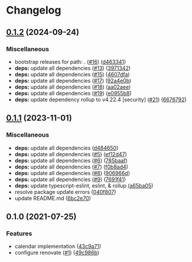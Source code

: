 # Changelog

## [0.1.2](https://github.com/jpvmrcd/calendar/compare/v0.1.1...calendar-v0.1.2) (2024-09-24)


### Miscellaneous

* bootstrap releases for path: . ([#16](https://github.com/jpvmrcd/calendar/issues/16)) ([d463341](https://github.com/jpvmrcd/calendar/commit/d46334144f568cb96064a491772329d8a510752b))
* **deps:** update all dependencies ([#13](https://github.com/jpvmrcd/calendar/issues/13)) ([3971342](https://github.com/jpvmrcd/calendar/commit/3971342a2e292de726fa2cafe369411b6acd4996))
* **deps:** update all dependencies ([#15](https://github.com/jpvmrcd/calendar/issues/15)) ([4607dfa](https://github.com/jpvmrcd/calendar/commit/4607dfaa5e95b8df5ada5d092a03b7cf7b5f1f7d))
* **deps:** update all dependencies ([#17](https://github.com/jpvmrcd/calendar/issues/17)) ([92a4e0b](https://github.com/jpvmrcd/calendar/commit/92a4e0bddff86ee6e13f03520a89ab4ccbd9ea15))
* **deps:** update all dependencies ([#18](https://github.com/jpvmrcd/calendar/issues/18)) ([aa02aee](https://github.com/jpvmrcd/calendar/commit/aa02aeeb64ca093bda8c0b8bd492b244a7b14e0f))
* **deps:** update all dependencies ([#19](https://github.com/jpvmrcd/calendar/issues/19)) ([e0955b8](https://github.com/jpvmrcd/calendar/commit/e0955b867ffbb01a6beb183b4b0ff7e740512654))
* **deps:** update dependency rollup to v4.22.4 [security] ([#21](https://github.com/jpvmrcd/calendar/issues/21)) ([6676792](https://github.com/jpvmrcd/calendar/commit/6676792ff6dce959d2a756ba747deea441a518b1))

## [0.1.1](https://github.com/jpvmrcd/calendar/compare/v0.1.0...v0.1.1) (2023-11-01)


### Miscellaneous

* **deps:** update all dependencies ([d484650](https://github.com/jpvmrcd/calendar/commit/d484650c71188a8e7682881fcd47f01b91e376ef))
* **deps:** update all dependencies ([#5](https://github.com/jpvmrcd/calendar/issues/5)) ([ef12d47](https://github.com/jpvmrcd/calendar/commit/ef12d476f76e2e630312c2d1539b2985c86f5be5))
* **deps:** update all dependencies ([#6](https://github.com/jpvmrcd/calendar/issues/6)) ([785baaf](https://github.com/jpvmrcd/calendar/commit/785baaf6fc860fc052718aa512a6354f9c01b580))
* **deps:** update all dependencies ([#7](https://github.com/jpvmrcd/calendar/issues/7)) ([f0b8ad4](https://github.com/jpvmrcd/calendar/commit/f0b8ad466dd22ec00c260c100d03f12a3e9d5aa8))
* **deps:** update all dependencies ([#8](https://github.com/jpvmrcd/calendar/issues/8)) ([906966d](https://github.com/jpvmrcd/calendar/commit/906966d8d2cb3eff8b4cc92d7afd50a384a68f97))
* **deps:** update all dependencies ([#9](https://github.com/jpvmrcd/calendar/issues/9)) ([7691f41](https://github.com/jpvmrcd/calendar/commit/7691f41c511c44b276cffe007461b42538976566))
* **deps:** update typescript-eslint, eslint, & rollup ([a65ba05](https://github.com/jpvmrcd/calendar/commit/a65ba0556fcd71cd38d8035fff07d36b26bf8189))
* resolve package update errors ([040f807](https://github.com/jpvmrcd/calendar/commit/040f807efbb621c2dc158534851de50a54b15e81))
* update README.md ([6bc2e70](https://github.com/jpvmrcd/calendar/commit/6bc2e7066bb4def0239637448347c375fef74d52))

## 0.1.0 (2021-07-25)


### Features

* calendar implementation ([43c9a71](https://www.github.com/jpvmrcd/calendar/commit/43c9a7152b47ba4f39fcf57603cde5a97a6ce3e0))
* configure renovate ([#1](https://www.github.com/jpvmrcd/calendar/issues/1)) ([49c986b](https://www.github.com/jpvmrcd/calendar/commit/49c986b5d89da3c046881d09ffa458e1a45cb4a8))
